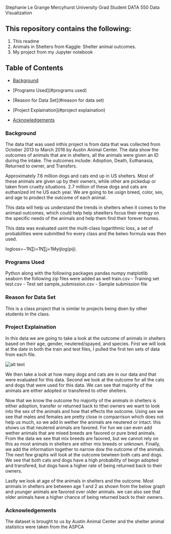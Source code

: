 Stephanie Le Grange
Mercyhurst University Grad Student
DATA 550 Data Visualization

## This repository contains the following:
1. This readme
2. Animals in Shelters from Kaggle: Shelter animal outcomes.
3. My project from my Jupyter notebook

## Table of Contents

- [Background](#background)

- [Programs Used](#programs used)
- [Reason for Data Set](#reason for data set)
- [Project Explaination](#project explaination)
- [Acknowledgements](#acknowledgements)

### Background

The data that was used inthis project is from data that was collected from October 2013 to March 2016 by Austin Animal Center. 
The data show the outcomes of animals that are in shelters, all the animals were given an ID during the intake.
The outcomes include: Adoption, Death, Euthanasia, Returned to owner, and Transfers.

Approximately 7.6 million dogs and cats end up in US shelters. Most of these animals are given up by their owners, while other are pickedup or taken from cruelty situations. 2.7 million of these dogs and cats are euthanized int he US each year.
We are going to be usign breed, color, sex, and age to prodect the outcome of each animal.

This data will help us understand the trends in shelters when it comes to the animasl outcomes, which could help help sheelters focus their energy on the specific needs of the animals and help them find their forever homes.

This data was evaluated usint the multi-class logarithmic loss, a set of probabilities were submitted fro every class and the belwo formula was then used. 

logloss=−1N∑i=1N∑j=1Myijlog(pij).

### Programs Used

Python along with the following packages 
pandas
numpy
matplotlib
seaborn
the following zip files were added as well
train.csv - Training set
test.csv - Test set
sample_submission.csv - Sample submission file 

### Reason for Data Set

This is a class project that is similar to projects being doen by other students in the class. 

### Project Explaination

In this data we are going to take a look at the outcome of animals in shelters based on their age, gender, neutered/spayed, and species.
First we will look at the date in both the train and test files, I pulled the first ten sets of data from each file.

![alt text](https://github.com/slegra78/project2_HRData/blob/master/pie.png)

We then take a look at how many dogs and cats are in our data and that were evaluated for this data.
Second we look at the outcome for all the cats and dogs that were used for this data. We can see that majority of the animals are either adopted or transfered to other shelters.

Now that we know the outcome fro majority of the animals in shelters is either adoption, transfer or returned back to tthei owners we want to look into the sex of the animals and how that effects the outcome.
Using sex we see that males and females are pretty close in comparrison which does not help us much, so we add in wether the animals are neutered or intact. this shows us that neutered animals are favored. 
For fun we can even add wether animals that are mixed breeds are favored or pure bred animals. From the data we see that mix breeds are faovred, but we cannot rely on this as most animals in shelters are either mix breeds or unknown.
Finally, we add the information together to narrow dow the outcome of the animals. The next few graphs will look at the outcome bewteen both cats and dogs.
We see that both cats and dogs have a high probability of beign adopted and transfered, but dogs have a higher rate of being returned back to their owners. 

Lastly we look at age of the animals in shelters and the outcome. Most animals in shelters are between age 1 and 2 as shown from the below graph and younger animals are favored over older animals. we can also see that older animals have a higher chance of being returned back to their owners. 


### Acknowledgements

The dataset is brought to us by Austin Animal Center and the shelter animal statistics were taken from the ASPCA
